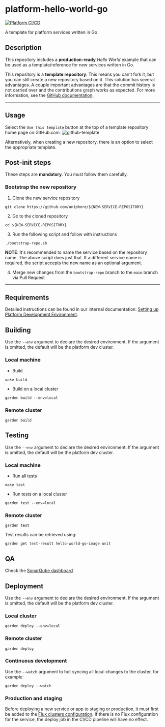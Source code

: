 # platform-hello-world-go

[![Platform CI/CD](https://github.com/uniphore/platform-hello-world-go/actions/workflows/cicd.yml/badge.svg)](https://github.com/uniphore/platform-hello-world-go/actions/workflows/cicd.yml)

A template for platform services written in Go

## Description

This repository includes a **production-ready** *Hello World* example that can
be used as a template/reference for new services written in Go.

This repository is a **template repository**. This means you can't fork it, but
you can still create a new repository based on it. This solution has several
advantages. A couple important advantages are that the commit history is not
carried over and the contributions graph works as expected. For more information, see the
[GitHub documentation](https://docs.github.com/en/repositories/creating-and-managing-repositories/creating-a-repository-from-a-template).

---

## Usage

Select the `Use this template` button at the top of a template repository home page on GitHub.com:
![github-template]

Alternatively, when creating a new repository, there is an option to select the appropriate template.

## Post-init steps

These steps are **mandatory**. You must follow them carefully.

### Bootstrap the new repository

1. Clone the new service repository

```shell
git clone https://github.com/uniphore/${NEW-SERVICE-REPOSITORY}
```

2. Go to the cloned repository

```
cd ${NEW-SERVICE-REPOSITORY}
```

3. Run the following script and follow with instructions

```shell
./bootstrap-repo.sh
```

**NOTE**: It's recommended to name the service based on the repository name. The
above script does just that. If a different service name is required, the
script accepts the new name as an optional argument.

4. Merge new changes from the `bootstrap-repo` branch to the `main` branch via
   Pull Request

---

## Requirements

Detailed instructions can be found in our internal documentation:
[Setting up Platform Development Environment](https://uniphore.atlassian.net/wiki/spaces/PlatEng/pages/2093744464/Setting+up+Platform+Development+Environment).

## Building

Use the `--env` argument to declare the desired environment. If the argument is
omitted, the default will be the platform dev cluster.

### Local machine

* Build

```shell
make build
```

* Build on a local cluster

```shell
garden build --env=local
```

### Remote cluster


```shell
garden build
```

## Testing

Use the `--env` argument to declare the desired environment. If the argument is
omitted, the default will be the platform dev cluster.

### Local machine

* Run all tests

```shell
make test
```

* Run tests on a local cluster

```shell
garden test --env=local
```

### Remote cluster

```shell
garden test
```

Test results can be retrieved using:

```shell
garden get test-result hello-world-go-image unit
```

## QA

Check the [SonarQube dashboard](https://plat-sonar.uniphoredev.com/dashboard?id=platform-hello-world-go)

## Deployment

Use the `--env` argument to declare the desired environment. If the argument is
omitted, the default will be the platform dev cluster.

### Local cluster

```shell
garden deploy --env=local
```

### Remote cluster

```shell
garden deploy
```

### Continuous development

Use the `--watch` argument to hot syncing all local changes to the cluster,
for example:

```shell
garden deploy --watch
```

### Production and staging

Before deploying a new service or app to staging or production,
it must first be added to the [Flux clusters configuration](https://github.com/uniphore/platform-flux).
If there is no Flux configuration for the service, the deploy job in the CI/CD pipeline will have no effect.

[github-template]: https://docs.github.com/assets/cb-100333/images/help/repository/use-this-template-button.png
